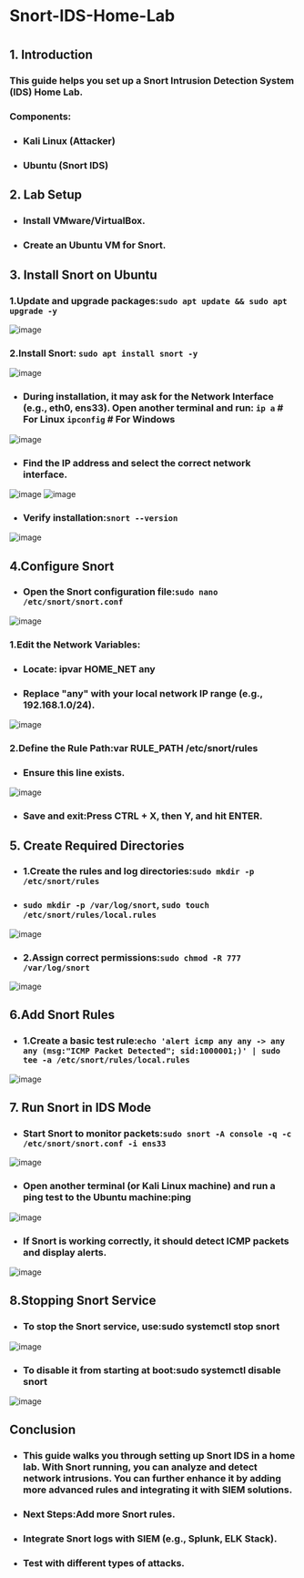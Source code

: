 # Snort-IDS-Home-Lab
#
## 1. Introduction
### This guide helps you set up a Snort Intrusion Detection System (IDS) Home Lab.
### Components:
 - ### Kali Linux (Attacker)
 - ### Ubuntu (Snort IDS)
            
## 2. Lab Setup
- ### Install VMware/VirtualBox.
- ### Create an Ubuntu VM for Snort.

## 3. Install Snort on Ubuntu
### 1.Update and upgrade packages:``sudo apt update && sudo apt upgrade -y``
![image](https://github.com/user-attachments/assets/b84dd285-8d06-48d7-92e3-8ec93af83a49)

### 2.Install Snort: ```sudo apt install snort -y```
![image](https://github.com/user-attachments/assets/0f28c4d8-19a6-4039-afaf-af56a76ce9e4)
- ### During installation, it may ask for the Network Interface (e.g., eth0, ens33). Open another terminal and run: ``ip a``  # For Linux  ``ipconfig``  # For Windows
![image](https://github.com/user-attachments/assets/5df75d11-11a7-4241-aba3-68404c142d04)

- ### Find the IP address and select the correct network interface.
![image](https://github.com/user-attachments/assets/d0ebf062-5067-4bb3-923a-b68d52623595)
![image](https://github.com/user-attachments/assets/b2be294b-412f-4432-9d8b-9b2523509a45)
- ### Verify installation:```snort --version```
![image](https://github.com/user-attachments/assets/6d8dc48d-9598-4ea2-b794-993b751fe307)
## 4.Configure Snort
- ### Open the Snort configuration file:```sudo nano /etc/snort/snort.conf```
![image](https://github.com/user-attachments/assets/39fc153f-ff5b-4944-85e0-2dbe1c1ca340)
 ### 1.Edit the Network Variables:
- ### Locate: ipvar HOME_NET any
- ### Replace "any" with your local network IP range (e.g., 192.168.1.0/24).
![image](https://github.com/user-attachments/assets/7b661f8f-873a-4061-9b6e-355e131e88bc)
 ### 2.Define the Rule Path:var RULE_PATH /etc/snort/rules
 - ### Ensure this line exists.
![image](https://github.com/user-attachments/assets/86e661f8-141e-48f0-87cd-e36a186b7090)
 - ### Save and exit:Press CTRL + X, then Y, and hit ENTER.
 ## 5. Create Required Directories
 - ### 1.Create the rules and log directories:```sudo mkdir -p /etc/snort/rules```
  - ### ```sudo mkdir -p /var/log/snort```,  ```sudo touch /etc/snort/rules/local.rules```
![image](https://github.com/user-attachments/assets/54c0538d-4599-4ba9-8fa5-be203be0d6f2)
 - ### 2.Assign correct permissions:```sudo chmod -R 777 /var/log/snort```
![image](https://github.com/user-attachments/assets/90fb4ffc-5883-4ce6-a7b5-9dbab9907126)
 ## 6.Add Snort Rules
 - ### 1.Create a basic test rule:```echo 'alert icmp any any -> any any (msg:"ICMP Packet Detected"; sid:1000001;)' | sudo tee -a /etc/snort/rules/local.rules```
![image](https://github.com/user-attachments/assets/db1e2e45-fcf5-488d-89b0-3285aea10341)
## 7. Run Snort in IDS Mode 
- ### Start Snort to monitor packets:```sudo snort -A console -q -c /etc/snort/snort.conf -i ens33```
![image](https://github.com/user-attachments/assets/abcae4d0-86f0-4cc3-a3a7-7f1167c4df74)
- ### Open another terminal (or Kali Linux machine) and run a ping test to the Ubuntu machine:ping <Ubuntu-IP>
![image](https://github.com/user-attachments/assets/81930bb4-9701-410a-ad2f-38e94b9e20bc)
- ### If Snort is working correctly, it should detect ICMP packets and display alerts.
![image](https://github.com/user-attachments/assets/4b5c5698-6f41-4814-b36d-56d1e64a0d08)
## 8.Stopping Snort Service
- ### To stop the Snort service, use:sudo systemctl stop snort
![image](https://github.com/user-attachments/assets/9202c3fa-e0b0-4a8a-9806-350120495399)
- ### To disable it from starting at boot:sudo systemctl disable snort
![image](https://github.com/user-attachments/assets/247837e7-01dd-47ae-a484-093032c60a8c)

## Conclusion
- ### This guide walks you through setting up Snort IDS in a home lab. With Snort running, you can analyze and detect network intrusions. You can further enhance it by adding more advanced rules and integrating it with SIEM solutions.
- ### Next Steps:Add more Snort rules.
- ### Integrate Snort logs with SIEM (e.g., Splunk, ELK Stack).
- ### Test with different types of attacks.







 



